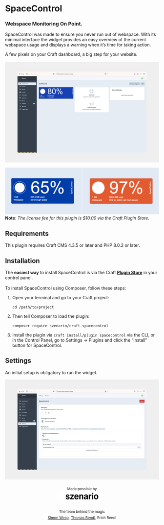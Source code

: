 # SpaceControl

### Webspace Monitoring On Point.

SpaceControl was made to ensure you never run out of webspace. With its minimal interface the widget provides an easy
overview of the current webspace usage and displays a warning when it’s time for taking action.  

A few pixels on your Craft dashboard, a big step for your website.
<br><br>
![Screenshot](spacecontrol-dashboard.jpg)

![Screenshot](spacecontrol-widget.jpg)
**Note**: _The license fee for this plugin is $10.00 via the Craft Plugin Store._
## Requirements

This plugin requires Craft CMS 4.3.5 or later and PHP 8.0.2 or later.

## Installation

The **easiest way** to install SpaceControl is via the Craft **<a href="https://plugins.craftcms.com/spacecontrol?craft4" target="_blank">Plugin Store</a>** in your control panel.  
<br> 
To install SpaceControl using Composer, follow these steps:

1. Open your terminal and go to your Craft project:

       cd /path/to/project

2. Then tell Composer to load the plugin:

       composer require szenario/craft-spacecontrol

3. Install the plugin via `craft install/plugin spacecontrol` via the CLI, or in the Control Panel, go to Settings →
   Plugins and click the “Install” button for SpaceControl.

## Settings

An initial setup is obligatory to run the widget.

![Screenshot](spacecontrol-settings.jpg)

<div align="center">
  <sub>Made possible by</sub>
  <sub><br />
  <a href="https://szenario.design/" target="_blank">
    <img src="szenario-logo.svg" style="width:140px;" alt="szenario.design logo" /></a>
  </sub><br /><br />
  <sub>The team behind the magic</sub><br />
  <sub><a href="https://twitter.com/smonist">Simon Wesp</a>,</sub> 
  <sub><a href="https://twitter.com/thomasbendl">Thomas Bendl</a>,</sub>
  <sub>Erich Bendl</sub>  
</div>
